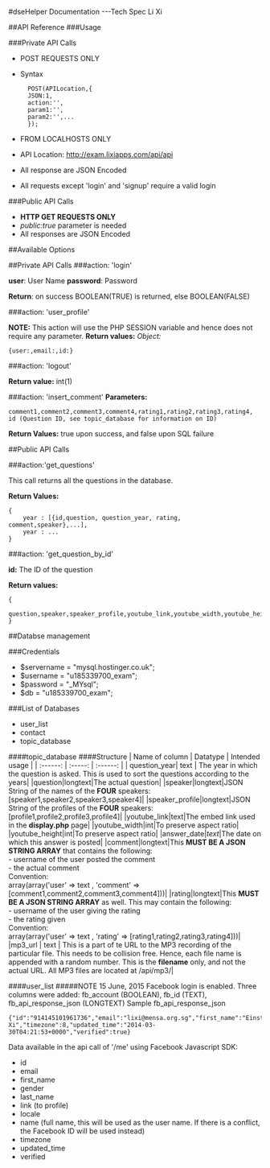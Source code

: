 
#dseHelper Documentation ---Tech Spec Li Xi

##API Reference
###Usage

###Private API Calls
- POST REQUESTS ONLY
- Syntax

        POST(APILocation,{
        JSON:1,
        action:'',
        param1:'',
        param2:'',...
        });

- FROM LOCALHOSTS ONLY
- API Location: http://exam.lixiapps.com/api/api
- All response are JSON Encoded
- All requests except 'login' and 'signup' require a valid login


###Public API Calls
- **HTTP GET REQUESTS ONLY**
- *public:true* parameter is needed
- All responses are JSON Encoded


##Available Options

##Private API Calls
###action: 'login'

**user**: User Name
**password**: Password

**Return**: on success BOOLEAN(TRUE) is returned, else BOOLEAN(FALSE)

###action: 'user_profile'

**NOTE:** This action will use the PHP SESSION variable and hence does not require any parameter.
**Return values:**
*Object:* 

	{user:,email:,id:}

###action: 'logout'

**Return value:** int(1)

###action: 'insert_comment'
**Parameters:** 

	comment1,comment2,comment3,comment4,rating1,rating2,rating3,rating4, id (Question ID, see topic_database for information on ID)

**Return Values:** true upon success, and false upon SQL failure


##Public API Calls

###action:'get_questions'

This call returns all the questions in the database.

**Return Values:**

	{
		year : [{id,question, question_year, rating, comment,speaker},...],
		year : ...
	}

###action: 'get_question_by_id'

**id:** The ID of the question

**Return values:**

	{
		question,speaker,speaker_profile,youtube_link,youtube_width,youtube_height,comment,rating,mp3_url
	}




##Databse management

###Credentials
- $servername = "mysql.hostinger.co.uk";
- $username = "u185339700_exam";
- $password = "_MYsql";
- $db = "u185339700_exam";

###List of Databases
- user_list
- contact
- topic_database

####topic_database
####Structure
| Name of column  |   Datatype    |   Intended usage  |
|   :------: |  :-----:     |   :------:    |
| question_year| text | The year in which the question is asked. This is used to sort the questions according to the years|
|question|longtext|The actual question|
|speaker|longtext|JSON String of the names of the **FOUR** speakers: [speaker1,speaker2,speaker3,speaker4]|
|speaker_profile|longtext|JSON String of the profiles of the **FOUR** speakers: [profile1,profile2,profile3,profile4]|
|youtube_link|text|The embed link used in the **display.php** page|
|youtube_width|int|To preserve aspect ratio|
|youtube_height|int|To preserve aspect ratio|
|answer_date|*text*|The date on which this answer is posted|
|comment|longtext|This **MUST BE A JSON STRING ARRAY** that contains the following: <br> - username of the user posted the comment <br> - the actual comment <br> Convention: <br>array(array('user' => text , 'comment' => [comment1,comment2,comment3,comment4]))|
|rating|longtext|This **MUST BE A JSON STRING ARRAY** as well. This may contain the following: <br>- username of the user giving the rating<br>- the rating given<br> Convention: <br>array(array('user' => text , 'rating' => [rating1,rating2,rating3,rating4]))|
|mp3_url	| text 	| This is a part of te URL to the MP3 recording of the particular file. This needs to be collision free. Hence, each file name is appended with a random number. This is the **filename** only, and not the actual URL. All MP3 files are located at /api/mp3/|


####user_list
#####NOTE
15 June, 2015
Facebook login is enabled. Three columns were added: fb_account (BOOLEAN), fb_id (TEXT), fb_api_response_json (LONGTEXT)
Sample fb_api_response_json

    {"id":"914145101961736","email":"lixi@mensa.org.sg","first_name":"Einsteinly","gender":"male","last_name":"Xi","link":"https://www.facebook.com/app_scoped_user_id/914145101961736/","locale":"en_GB","name":"Einsteinly Xi","timezone":8,"updated_time":"2014-03-30T04:21:53+0000","verified":true}

Data available in the api call of '/me' using Facebook Javascript SDK:

- id
- email
- first_name
- gender
- last_name
- link (to profile)
- locale
- name (full name, this will be used as the user name. If there is a conflict, the Facebook ID will be used instead)
- timezone
- updated_time
- verified





